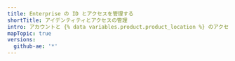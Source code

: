 ```yaml
---
title: Enterprise の ID とアクセスを管理する
shortTitle: アイデンティティとアクセスの管理
intro: アカウントと {% data variables.product.product_location %} のアクセスは一元管理できます。
mapTopic: true
versions:
  github-ae: '*'
---
```


